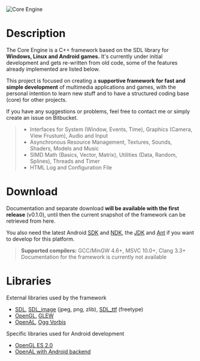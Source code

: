 ![Core Engine](http://www.maus-games.at/site/images/core/core_header_cut.png)

# Description
The Core Engine is a C++ framework based on the SDL library for **Windows, Linux and Android games.** It's currently under initial development and gets re-written from old code, some of the features already implemented are listed below.

This project is focused on creating a **supportive framework for fast and simple development** of multimedia applications and games, with the personal intention to learn new stuff and to have a structured coding base (core) for other projects.

If you have any suggestions or problems, feel free to contact me or simply create an issue on Bitbucket.

> - Interfaces for System (Window, Events, Time), Graphics (Camera, View Frustum), Audio and Input
> - Asynchronous Resource Management, Textures, Sounds, Shaders, Models and Music
> - SIMD Math (Basics, Vector, Matrix), Utilities (Data, Random, Splines), Threads and Timer
> - HTML Log and Configuration File

# Download

Documentation and separate download **will be available with the first release** (v0.1.0), until then the current snapshot of the framework can be retrieved from here.

You also need the latest Android [SDK][5] and [NDK][6], the [JDK][7] and [Ant][8] if you want to develop for this platform.

> **Supported compilers:** GCC/MinGW 4.6+, MSVC 10.0+, Clang 3.3+  
> Documentation for the framework is currently not available

# Libraries
External libraries used by the framework

- [SDL][10], [SDL_image][11] (jpeg, png, zlib), [SDL_ttf][12] (freetype)
- [OpenGL][13], [GLEW][14]
- [OpenAL][15], [Ogg Vorbis][16]

Specific libraries used for Android development

- [OpenGL ES 2.0][17]
- [OpenAL with Android backend][18]


[5]:  http://developer.android.com/sdk/
[6]:  http://developer.android.com/tools/sdk/ndk/
[7]:  http://www.oracle.com/technetwork/java/javase/downloads/
[8]:  http://ant.apache.org/
[10]: http://www.libsdl.org/
[11]: http://www.libsdl.org/projects/SDL_image/
[12]: http://www.libsdl.org/projects/SDL_ttf/
[13]: http://www.khronos.org/opengl/
[14]: http://glew.sourceforge.net/
[15]: http://www.openal-soft.org/
[16]: http://www.xiph.org/
[17]: http://www.khronos.org/opengles/
[18]: http://repo.or.cz/w/openal-soft/android.git